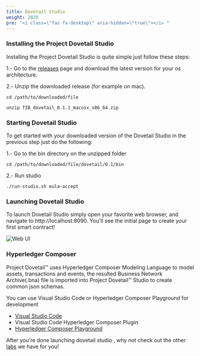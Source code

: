 ```yaml
---
title: Dovetail Studio
weight: 2020
pre: "<i class=\"fas fa-desktop\" aria-hidden=\"true\"></i> "
---
```


### Installing the Project Dovetail Studio
Installing the Project Dovetail Studio is quite simple just follow these steps:

1.- Go to the [releases](https://github.com/TIBCOSoftware/dovetail/releases) page and download the latest version for your os architecture.

2.- Unzip the downloaded release (for example on mac).

```cd /path/to/downloaded/file```

```unzip TIB_dovetail_0.1.1_macosx_x86_64.zip```

### Starting Dovetail Studio
To get started with your downloaded version of the Dovetail Studio in the previous step just do the following:

1.- Go to the bin directory on the unzipped folder

```cd /path/to/downloaded/file/dovetail/0.1/bin```

2.- Run studio

```./run-studio.sh eula-accept```

### Launching Dovetail Studio
To launch Dovetail Studio simply open your favorite web browser, and navigate to http://localhost:8090. You'll see the initial page to create your first smart contract!

![Web UI](../../images/labs/helloworld/step1b.png)

### Hyperledger Composer
Project Dovetail™ uses Hyperledger Composer Modeling Language to model assets, transactions and events, the resulted Business Network Archive(.bna) file is imported into Project Dovetail™ Studio to create common json schemas. 

You can use Visual Studio Code or Hyperledger Composer Playground for development

* [Visual Studio Code](https://code.visualstudio.com/docs/setup/setup-overview) 
* Visual Studio Code Hyperledger Composer Plugin
* [Hyperledger Composer Playground](https://composer-playground.mybluemix.net/editor)

After you're done launching dovetail studio , why not check out the other [labs](../../labs) we have for you!
